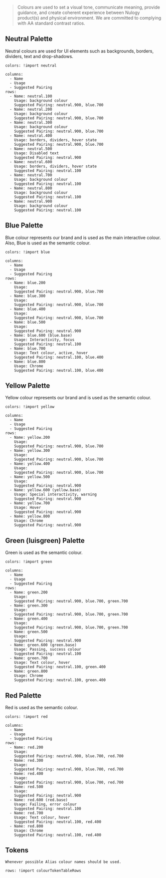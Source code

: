 > Colours are used to set a visual tone, communicate meaning, provide guidance, and create coherent experience between Nulogy product(s) and physical environment. We are committed to complying with AA standard contrast ratios.

## Neutral Palette
Neutral colours are used for UI elements such as backgrounds, borders, dividers, text and drop-shadows.

```color-palette
colors: !import neutral
```

```table
columns:
  - Name
  - Usage
  - Suggested Pairing
rows:
  - Name: neutral.100
    Usage: background colour
    Suggested Pairing: neutral.900, blue.700
  - Name: neutral.200
    Usage: background colour
    Suggested Pairing: neutral.900, blue.700
  - Name: neutral.300
    Usage: background colour
    Suggested Pairing: neutral.900, blue.700
  - Name: neutral.400
    Usage: borders, dividers, hover state
    Suggested Pairing: neutral.900, blue.700
  - Name: neutral.500
    Usage: Disabled text
    Suggested Pairing: neutral.900
  - Name: neutral.600
    Usage: borders, dividers, hover state
    Suggested Pairing: neutral.100
  - Name: neutral.700
    Usage: background colour
    Suggested Pairing: neutral.100
  - Name: neutral.800
    Usage: background colour
    Suggested Pairing: neutral.100
  - Name: neutral.900
    Usage: background colour
    Suggested Pairing: neutral.100
```

## Blue Palette
Blue colour represents our brand and is used as the main interactive colour. Also, Blue is used as the semantic colour.

```color-palette
colors: !import blue
```

```table
columns:
  - Name
  - Usage
  - Suggested Pairing
rows:
  - Name: blue.200
    Usage:
    Suggested Pairing: neutral.900, blue.700
  - Name: blue.300
    Usage:
    Suggested Pairing: neutral.900, blue.700
  - Name: blue.400
    Usage:
    Suggested Pairing: neutral.900, blue.700
  - Name: blue.500
    Usage:
    Suggested Pairing: neutral.900
  - Name: blue.600 (blue.base)
    Usage: Interactivity, focus
    Suggested Pairing: neutral.100
  - Name: blue.700
    Usage: Text colour, active, hover
    Suggested Pairing: neutral.100, blue.400
  - Name: blue.800
    Usage: Chrome
    Suggested Pairing: neutral.100, blue.400
```

## Yellow Palette
Yellow colour represents our brand and is used as the semantic colour.

```color-palette
colors: !import yellow
```

```table
columns:
  - Name
  - Usage
  - Suggested Pairing
rows:
  - Name: yellow.200
    Usage:
    Suggested Pairing: neutral.900, blue.700
  - Name: yellow.300
    Usage:
    Suggested Pairing: neutral.900, blue.700
  - Name: yellow.400
    Usage:
    Suggested Pairing: neutral.900, blue.700
  - Name: yellow.500
    Usage:
    Suggested Pairing: neutral.900
  - Name: yellow.600 (yellow.base)
    Usage: Special interactivity, warning
    Suggested Pairing: neutral.900
  - Name: yellow.700
    Usage: Hover
    Suggested Pairing: neutral.900
  - Name: yellow.800
    Usage: Chrome
    Suggested Pairing: neutral.900
```

## Green (luisgreen) Palette
Green is used as the semantic colour.

```color-palette
colors: !import green
```

```table
columns:
  - Name
  - Usage
  - Suggested Pairing
rows:
  - Name: green.200
    Usage:
    Suggested Pairing: neutral.900, blue.700, green.700
  - Name: green.300
    Usage:
    Suggested Pairing: neutral.900, blue.700, green.700
  - Name: green.400
    Usage:
    Suggested Pairing: neutral.900, blue.700, green.700
  - Name: green.500
    Usage:
    Suggested Pairing: neutral.900
  - Name: green.600 (green.base)
    Usage: Passing, success colour
    Suggested Pairing: neutral.100
  - Name: green.700
    Usage: Text colour, hover
    Suggested Pairing: neutral.100, green.400
  - Name: green.800
    Usage: Chrome
    Suggested Pairing: neutral.100, green.400
```

## Red Palette
Red is used as the semantic colour.

```color-palette
colors: !import red
```

```table
columns:
  - Name
  - Usage
  - Suggested Pairing
rows:
  - Name: red.200
    Usage:
    Suggested Pairing: neutral.900, blue.700, red.700
  - Name: red.300
    Usage:
    Suggested Pairing: neutral.900, blue.700, red.700
  - Name: red.400
    Usage:
    Suggested Pairing: neutral.900, blue.700, red.700
  - Name: red.500
    Usage:
    Suggested Pairing: neutral.900
  - Name: red.600 (red.base)
    Usage: Failing, error colour
    Suggested Pairing: neutral.100
  - Name: red.700
    Usage: Text colour, hover
    Suggested Pairing: neutral.100, red.400
  - Name: red.800
    Usage: Chrome
    Suggested Pairing: neutral.100, red.400
```

## Tokens

```hint|neutral
Whenever possible Alias colour names should be used.
```

```table
rows: !import colourTokenTableRows
```

